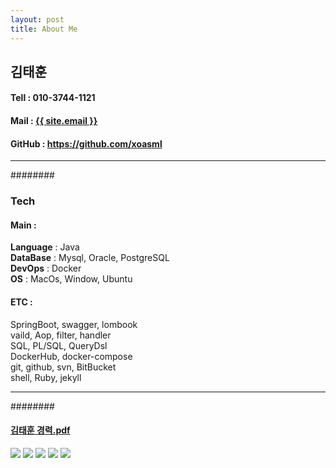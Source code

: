 ```yaml
---
layout: post
title: About Me
---
```

## 김태훈
#### Tell : 010-3744-1121
#### Mail : <a href="mailto:{{ site.email }}">{{ site.email }}</a>
#### GitHub : <a href="https://github.com/xoasml" target="_blank">https://github.com/xoasml</a>
---
########
### Tech
#### Main :
**Language** : Java  
**DataBase** : Mysql, Oracle, PostgreSQL  
**DevOps** : Docker  
**OS** : MacOs, Window, Ubuntu  
   
#### ETC :
SpringBoot, swagger, lombook  
vaild, Aop, filter, handler  
SQL, PL/SQL, QueryDsl  
DockerHub, docker-compose  
git, github, svn, BitBucket  
shell, Ruby, jekyll  
  
---
########

#### <a href="/assets/files/about/김태훈.pdf" target="_blank">김태훈 경력.pdf</a>
![](2.%20Areas/Blog/assets/images/about/1.png)
![](2.%20Areas/Blog/assets/images/about/2.png)
![](2.%20Areas/Blog/assets/images/about/3.png)
![](2.%20Areas/Blog/assets/images/about/4.png)
![](2.%20Areas/Blog/assets/images/about/5.png)

